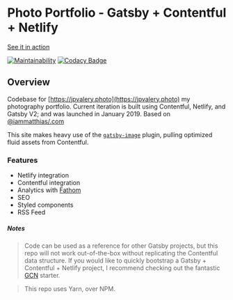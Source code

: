 # Photo Portfolio - Gatsby + Contentful + Netlify

[See it in action](https://jpvalery.photo)

[![Maintainability](https://api.codeclimate.com/v1/badges/8c4c1cfe4b182212ae3c/maintainability)](https://codeclimate.com/github/jpvalery/portfolio/maintainability) [![Codacy Badge](https://api.codacy.com/project/badge/Grade/e4864e257d8d4c40a2a3535b619f9fe9)](https://www.codacy.com/app/jpvalery/portfolio?utm_source=github.com&utm_medium=referral&utm_content=jpvalery/portfolio&utm_campaign=Badge_Grade)

## Overview

Codebase for [https://jpvalery.photo](https://jpvalery.photo) my photography portfolio.
Current iteration is built using Contentful, Netlify, and Gatsby V2; and was launched in January 2019. Based on [@iammatthias/.com](https://github.com/iammatthias/.com)

This site makes heavy use of the [`gatsby-image`](https://next.gatsbyjs.org/packages/gatsby-image/) plugin, pulling optimized fluid assets from Contentful.

### Features

- Netlify integration
- Contentful integration
- Analytics with [Fathom](https://usefathom.com)
- SEO
- Styled components
- RSS Feed

##### Notes

> Code can be used as a reference for other Gatsby projects, but this repo will not work out-of-the-box without replicating the Contentful data structure. If you would like to quickly bootstrap a Gatsby + Contentful + Netlify project, I recommend checking out the fantastic [GCN](https://github.com/ryanwiemer/gatsby-starter-gcn) starter.

> This repo uses Yarn, over NPM.
